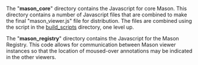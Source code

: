 
The "<b>mason_core</b>" directory contains the Javascript for core Mason.
	This directory contains a number of Javascript files that are combined to make the final "mason_viewer.js" file for distribution. The files are combined using the script in the <a href="../build_scripts">build_scripts</a> directory, one level up.

The "<b>mason_registry</b>" directory contains the Javascript for the Mason Registry.
	This code allows for communication between Mason viewer instances so that the location of moused-over annotations may be indicated in the other viewers.
